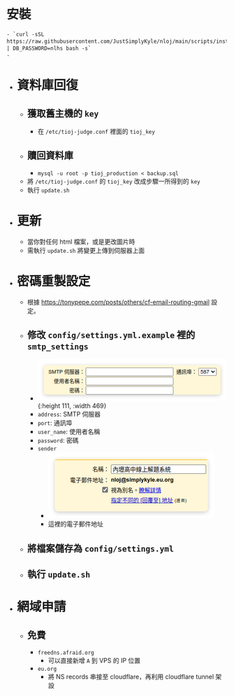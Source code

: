 # 安裝
	- `curl -sSL https://raw.githubusercontent.com/JustSimplyKyle/nloj/main/scripts/install.sh | DB_PASSWORD=nlhs bash -s`
	-
- # 資料庫回復
	- ## 獲取舊主機的 `key`
		- 在 `/etc/tioj-judge.conf` 裡面的 `tioj_key`
	- ## 贖回資料庫
		- `mysql -u root -p tioj_production < backup.sql`
	- 將 `/etc/tioj-judge.conf` 的 `tioj_key` 改成步驟一所得到的 `key`
	- 執行 `update.sh`
- # 更新
	- 當你對任何 html 檔案，或是更改圖片時
	- 需執行 `update.sh` 將變更上傳到伺服器上面
- # 密碼重製設定
	- 根據 https://tonypepe.com/posts/others/cf-email-routing-gmail 設定。
	- ## 修改 `config/settings.yml.example` 裡的 `smtp_settings`
		- ![image.png](../assets/image_1730474196623_0.png){:height 111, :width 469}
		- `address`: SMTP 伺服器
		- `port`: 通訊埠
		- `user_name`: 使用者名稱
		- `password`: 密碼
		- `sender`
			- ![image.png](../assets/image_1730474316789_0.png)
			- 這裡的電子郵件地址
	- ## 將檔案儲存為 `config/settings.yml`
	- ## 執行 `update.sh`
- # 網域申請
	- ## 免費
		- `freedns.afraid.org`
			- 可以直接新增 `A` 到 VPS 的 IP 位置
		- `eu.org`
			- 將 NS records 串接至 cloudflare，再利用 cloudflare tunnel 架設